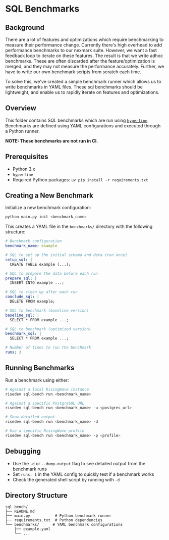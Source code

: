 # SQL Benchmarks

## Background

There are a lot of features and optimizations which require benchmarking to measure their performance change. Currently there's high overhead to add performance benchmarks to our nexmark suite. However, we want a fast feedback loop to iterate on these features. The result is that we write adhoc benchmarks. These are often discarded after the feature/optimization is merged, and they may not measure the performance accurately. Further, we have to write our own benchmark scripts from scratch each time.

To solve this, we've created a simple benchmark runner which allows us to write benchmarks in YAML files.
These sql benchmarks should be lightweight, and enable us to rapidly iterate on features and optimizations.

## Overview

This folder contains SQL benchmarks which are run using [`hyperfine`](https://github.com/sharkdp/hyperfine).
Benchmarks are defined using YAML configurations and executed through a Python runner.

**NOTE: These benchmarks are not run in CI.**

## Prerequisites

- Python 3.x
- `hyperfine`
- Required Python packages: `uv pip install -r requirements.txt`

## Creating a New Benchmark

Initialize a new benchmark configuration:

```bash
python main.py init <benchmark_name>
```

This creates a YAML file in the `benchmarks/` directory with the following structure:

```yaml
# Benchmark configuration
benchmark_name: example

# SQL to set up the initial schema and data (run once)
setup_sql: |
  CREATE TABLE example (...);

# SQL to prepare the data before each run
prepare_sql: |
  INSERT INTO example ...;

# SQL to clean up after each run
conclude_sql: |
  DELETE FROM example;

# SQL to benchmark (baseline version)
baseline_sql: |
  SELECT * FROM example ...;

# SQL to benchmark (optimized version)
benchmark_sql: |
  SELECT * FROM example ...;

# Number of times to run the benchmark
runs: 3
```

## Running Benchmarks

Run a benchmark using either:

```bash
# Against a local RisingWave instance
risedev sql-bench run <benchmark_name>

# Against a specific PostgreSQL URL
risedev sql-bench run <benchmark_name> -u <postgres_url>

# Show detailed output
risedev sql-bench run <benchmark_name> -d

# Use a specific RisingWave profile
risedev sql-bench run <benchmark_name> -p <profile>
```

## Debugging

- Use the `-d` or `--dump-output` flag to see detailed output from the benchmark runs
- Set `runs: 1` in the YAML config to quickly test if a benchmark works
- Check the generated shell script by running with `-d`

## Directory Structure

```
sql_bench/
├── README.md
├── main.py           # Python benchmark runner
├── requirements.txt  # Python dependencies
└── benchmarks/      # YAML benchmark configurations
    ├── example.yaml
    └── ...
```